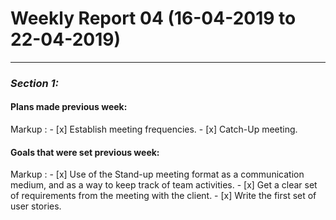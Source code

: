 #  Weekly Report 04 (16-04-2019 to 22-04-2019)
---
### ___Section 1:___
#### Plans made previous week:
 Markup : - [x] Establish meeting frequencies.
          - [x] Catch-Up meeting.
#### Goals that were set previous week:
  Markup : - [x] Use of the Stand-up meeting format as a communication medium, and as a way to keep track of team activities.
          - [x] Get a clear set of requirements from the meeting with the client.
          - [x] Write the first set of user stories.




